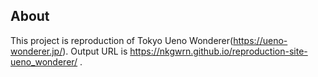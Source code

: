 ## About

This project is reproduction of Tokyo Ueno Wonderer(https://ueno-wonderer.jp/).
Output URL is https://nkgwrn.github.io/reproduction-site-ueno_wonderer/ .

